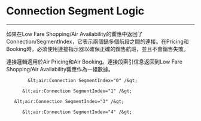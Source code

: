 # Connection Segment Logic

---

如果在Low Fare Shopping/Air Availability的響應中返回了Connection/SegmentIndex，它表示兩個鍋多個航段之間的連接。在Pricing和Booking時，必須使用連接指示器以確保正確的銷售航班，並且不會銷售失敗。

連接邏輯適用於Air Pricing和Air Booking。連接段索引信息返回到Low Fare Shopping/Air Availability響應作為一組數據。

            &lt;air:Connection SegmentIndex="0" /&gt;

          &lt;air:Connection SegmentIndex="1" /&gt;

       &lt;air:Connection SegmentIndex="3" /&gt;

          &lt;air:Connection SegmentIndex="4" /&gt;

